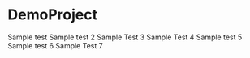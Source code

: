 # DemoProject

Sample test
Sample test 2
Sample Test 3
Sample Test 4
Sample test 5
Sample test 6
Sample Test 7
